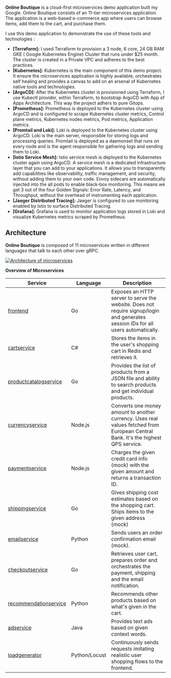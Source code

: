 
**Online Boutique** is a cloud-first microservices demo application built my Google.
Online Boutique consists of an 11-tier microservices application. The application is a
web-based e-commerce app where users can browse items, add them to the cart, and purchase them.

I use this demo application to demonstrate the use of these tools and technologies : 
- **[Terraform]:**
  I used Terraform to provision a 3 node, 6 core, 24 GB RAM GKE ( Google Kubernetes Engine) Cluster that runs under $25 month. The cluster is created in a Private VPC and adheres to the best practices.
- **[Kubernetes]:**
  Kubernetes is the main component of this demo project. It ensure the microservices application is highly available, orchestrates self healing and provides a canvas to add on an arsenal of Kubernetes native tools and technologies.
- **[ArgoCD]:**
  After the Kubernetes cluster is provisioned using Terraform, I use Kubectl provider, within Terraform, to bootstrap ArgoCD with App of Apps Architecture. This way the project adhers to pure Gitops.
- **[Prometheus]:**
  Prometheus is deployed to the Kubernetes cluster using ArgoCD and is configured to scrape Kubernetes cluster metrics, Control plane metrics, Kubernetes nodes metrics, Pod metrics, Application metrics.
- **[Promtail and Loki]:**
  Loki is deployed to the Kubernetes cluster using ArgoCD. Loki is the main server, responsible for storing logs and processing queries. Promtail is deployed as a daemonset that runs on every node and is the agent responsible for gathering logs and sending them to Loki.
- **[Istio Service Mesh]:**
  Istio service mesh is deployed to the Kubernetes cluster again using ArgoCD. A service mesh is a dedicated infrastructure layer that you can add to your applications. It allows you to transparently add capabilities like observability, traffic management, and security, without adding them to your own code. Envoy sidecars are automatically injected into the all pods to enable black-box monitoring. This means we get 3 out of the four Golden Signals: Error Rate, Latency, and Throughput, without the overhead of instrumenting each application.
- **[Jaeger Distributed Tracing]:**
  Jaeger is configured to use monitoring enabled by Istio to surface Distributed Tracing.
- **[Grafana]:**
  Grafana is used to monitor application logs stored in Loki and visualize Kubernetes metrics scraped by Prometheus.

## Architecture

**Online Boutique** is composed of 11 microservices written in different
languages that talk to each other over gRPC.

[![Architecture of
microservices](/docs/img/architecture-diagram.png)](/docs/img/architecture-diagram.png)

<!-- **ArgoCD Architecture**
[![Architecture of
ArgoCD](https://www.cncf.io/wp-content/uploads/2022/08/image1-31.png)](https://www.cncf.io/wp-content/uploads/2022/08/image1-31.png)
**ArgoCD App of Apps Architecture**
[![Architecture of
ArgoCD App of Apps](https://argo-cd.readthedocs.io/en/stable/assets/application-of-applications.png)](https://argo-cd.readthedocs.io/en/stable/assets/application-of-applications.png) -->


**Overview of Microservices**

| Service                                              | Language      | Description                                                                                                                       |
| ---------------------------------------------------- | ------------- | --------------------------------------------------------------------------------------------------------------------------------- |
| [frontend](/src/frontend)                           | Go            | Exposes an HTTP server to serve the website. Does not require signup/login and generates session IDs for all users automatically. |
| [cartservice](/src/cartservice)                     | C#            | Stores the items in the user's shopping cart in Redis and retrieves it.                                                           |
| [productcatalogservice](/src/productcatalogservice) | Go            | Provides the list of products from a JSON file and ability to search products and get individual products.                        |
| [currencyservice](/src/currencyservice)             | Node.js       | Converts one money amount to another currency. Uses real values fetched from European Central Bank. It's the highest QPS service. |
| [paymentservice](/src/paymentservice)               | Node.js       | Charges the given credit card info (mock) with the given amount and returns a transaction ID.                                     |
| [shippingservice](/src/shippingservice)             | Go            | Gives shipping cost estimates based on the shopping cart. Ships items to the given address (mock)                                 |
| [emailservice](/src/emailservice)                   | Python        | Sends users an order confirmation email (mock).                                                                                   |
| [checkoutservice](/src/checkoutservice)             | Go            | Retrieves user cart, prepares order and orchestrates the payment, shipping and the email notification.                            |
| [recommendationservice](/src/recommendationservice) | Python        | Recommends other products based on what's given in the cart.                                                                      |
| [adservice](/src/adservice)                         | Java          | Provides text ads based on given context words.                                                                                   |
| [loadgenerator](/src/loadgenerator)                 | Python/Locust | Continuously sends requests imitating realistic user shopping flows to the frontend.                                              |

